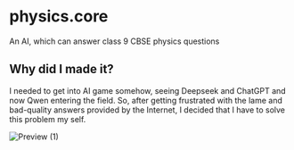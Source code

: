 # physics.core
An AI, which can answer class 9 CBSE physics questions

## Why did I made it?
I needed to get into AI game somehow, seeing Deepseek and ChatGPT and now Qwen entering the field. So, after getting frustrated with the lame and bad-quality answers provided by the Internet, I decided that I have to solve this problem my self.


![Preview (1)](https://github.com/user-attachments/assets/603ccab4-695f-46c2-b7ec-2c02fc63fdd7)
